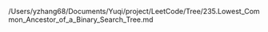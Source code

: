 /Users/yzhang68/Documents/Yuqi/project/LeetCode/Tree/235.Lowest_Common_Ancestor_of_a_Binary_Search_Tree.md